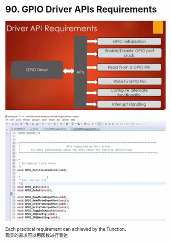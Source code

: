 # 90. GPIO Driver APIs Requirements



![01](https://github.com/knightsummon/Mastering-Microcontroller-and-Embedded-Driver-Development/blob/main/23.%20GPIO%20Driver%20API%20Requirements%20and%20Handle%20Structure/90.%20GPIO%20Driver%20APIs%20Requirements.assets/01.jpg)

![02](https://github.com/knightsummon/Mastering-Microcontroller-and-Embedded-Driver-Development/blob/main/23.%20GPIO%20Driver%20API%20Requirements%20and%20Handle%20Structure/90.%20GPIO%20Driver%20APIs%20Requirements.assets/02.jpg)

Each practical requirement can achieved by the Function.  
现实的需求可以用函数进行表达
